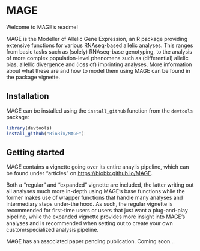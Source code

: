 
<!-- README.md is generated from README.Rmd. Please edit that file -->

# MAGE

<!-- badges: start -->
<!-- badges: end -->

Welcome to MAGE’s readme!

MAGE is the Modeller of Allelic Gene Expression, an R package providing
extensive functions for various RNAseq-based allelic analyses. This
ranges from basic tasks such as (solely) RNAseq-base genotyping, to the
analysis of more complex population-level phenomena such as
(differential) allelic bias, allellic divergence and (loss of)
imprinting analyses. More information about what these are and how to
model them using MAGE can be found in the package vignette.

## Installation

MAGE can be installed using the `install_github` function from the
`devtools` package:

``` r
library(devtools)
install_github("BioBix/MAGE")
```

## Getting started

MAGE contains a vignette going over its entire anaylis pipeline, which
can be found under “articles” on <https://biobix.github.io/MAGE>.

Both a “regular” and “expanded” vignette are included, the latter
writing out all analyses much more in-depth using MAGE’s base functions
while the former makes use of wrapper functions that handle many
analyses and intermediary steps under-the hood. As such, the regular
vignette is recommended for first-time users or users that just want a
plug-and-play pipeline, while the expanded vignette provides more
insight into MAGE’s analyses and is recommended when setting out to
create your own custom/specialized analysis pipeline.

MAGE has an associated paper pending publication. Coming soon…
